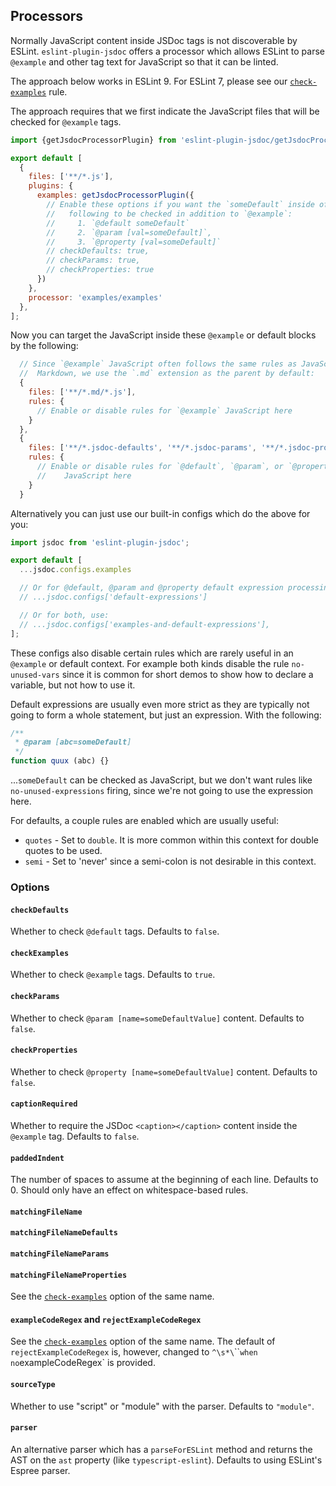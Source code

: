 <a name="user-content-processors"></a>
<a name="processors"></a>
## Processors

Normally JavaScript content inside JSDoc tags is not discoverable by ESLint.
`eslint-plugin-jsdoc` offers a processor which allows ESLint to parse `@example`
and other tag text for JavaScript so that it can be linted.

The approach below works in ESLint 9. For ESLint 7, please see our [`check-examples`](./rules/check-examples.md#readme) rule.

The approach requires that we first indicate the JavaScript files that will be checked for `@example` tags.

```js
import {getJsdocProcessorPlugin} from 'eslint-plugin-jsdoc/getJsdocProcessorPlugin.js';

export default [
  {
    files: ['**/*.js'],
    plugins: {
      examples: getJsdocProcessorPlugin({
        // Enable these options if you want the `someDefault` inside of the
        //   following to be checked in addition to `@example`:
        //     1. `@default someDefault`
        //     2. `@param [val=someDefault]`,
        //     3. `@property [val=someDefault]`
        // checkDefaults: true,
        // checkParams: true,
        // checkProperties: true
      })
    },
    processor: 'examples/examples'
  },
];
```

Now you can target the JavaScript inside these `@example` or default blocks
by the following:

```js
  // Since `@example` JavaScript often follows the same rules as JavaScript in
  //  Markdown, we use the `.md` extension as the parent by default:
  {
    files: ['**/*.md/*.js'],
    rules: {
      // Enable or disable rules for `@example` JavaScript here
    }
  },
  {
    files: ['**/*.jsdoc-defaults', '**/*.jsdoc-params', '**/*.jsdoc-properties'],
    rules: {
      // Enable or disable rules for `@default`, `@param`, or `@property`
      //    JavaScript here
    }
  }
```

Alternatively you can just use our built-in configs which do the above for you:

```js
import jsdoc from 'eslint-plugin-jsdoc';

export default [
  ...jsdoc.configs.examples

  // Or for @default, @param and @property default expression processing
  // ...jsdoc.configs['default-expressions']

  // Or for both, use:
  // ...jsdoc.configs['examples-and-default-expressions'],
];
```

These configs also disable certain rules which are rarely useful in an
`@example` or default context. For example both kinds disable the rule
`no-unused-vars` since it is common for short demos to show how to declare
a variable, but not how to use it.

Default expressions are usually even more strict as they are typically not
going to form a whole statement, but just an expression. With the following:

```js
/**
 * @param [abc=someDefault]
 */
function quux (abc) {}
```

...`someDefault` can be checked as JavaScript, but we don't want rules like
`no-unused-expressions` firing, since we're not going to use the expression
here.

For defaults, a couple rules are enabled which are usually useful:

- `quotes` - Set to `double`. It is more common within this
  context for double quotes to be used.
- `semi` - Set to 'never' since a semi-colon is not desirable in this context.

<a name="user-content-processors-options"></a>
<a name="processors-options"></a>
### Options

<a name="user-content-processors-options-checkdefaults"></a>
<a name="processors-options-checkdefaults"></a>
#### <code>checkDefaults</code>

Whether to check `@default` tags. Defaults to `false`.

<a name="user-content-processors-options-checkexamples"></a>
<a name="processors-options-checkexamples"></a>
#### <code>checkExamples</code>

Whether to check `@example` tags. Defaults to `true`.

<a name="user-content-processors-options-checkparams"></a>
<a name="processors-options-checkparams"></a>
#### <code>checkParams</code>

Whether to check `@param [name=someDefaultValue]` content. Defaults to `false`.

<a name="user-content-processors-options-checkproperties"></a>
<a name="processors-options-checkproperties"></a>
#### <code>checkProperties</code>

Whether to check `@property [name=someDefaultValue]` content. Defaults to `false`.

<a name="user-content-processors-options-captionrequired"></a>
<a name="processors-options-captionrequired"></a>
#### <code>captionRequired</code>

Whether to require the JSDoc `<caption></caption>` content inside the `@example`
tag. Defaults to `false`.

<a name="user-content-processors-options-paddedindent"></a>
<a name="processors-options-paddedindent"></a>
#### <code>paddedIndent</code>

The number of spaces to assume at the beginning of each line. Defaults to 0. Should
only have an effect on whitespace-based rules.

<a name="user-content-processors-options-matchingfilename"></a>
<a name="processors-options-matchingfilename"></a>
#### <code>matchingFileName</code>
<a name="user-content-processors-options-matchingfilenamedefaults"></a>
<a name="processors-options-matchingfilenamedefaults"></a>
#### <code>matchingFileNameDefaults</code>
<a name="user-content-processors-options-matchingfilenameparams"></a>
<a name="processors-options-matchingfilenameparams"></a>
#### <code>matchingFileNameParams</code>
<a name="user-content-processors-options-matchingfilenameproperties"></a>
<a name="processors-options-matchingfilenameproperties"></a>
#### <code>matchingFileNameProperties</code>

See the [`check-examples`](./rules/check-examples.md#readme) option of the
same name.

<a name="user-content-processors-options-examplecoderegex-and-rejectexamplecoderegex"></a>
<a name="processors-options-examplecoderegex-and-rejectexamplecoderegex"></a>
#### <code>exampleCodeRegex</code> and <code>rejectExampleCodeRegex</code>

See the [`check-examples`](./rules/check-examples.md#readme) option of the
same name. The default of `rejectExampleCodeRegex` is, however, changed to
`^\s*\`\`\`` when no `exampleCodeRegex` is provided.

<a name="user-content-processors-options-sourcetype"></a>
<a name="processors-options-sourcetype"></a>
#### <code>sourceType</code>

Whether to use "script" or "module" with the parser. Defaults to `"module"`.

<a name="user-content-processors-options-parser"></a>
<a name="processors-options-parser"></a>
#### <code>parser</code>

An alternative parser which has a `parseForESLint` method and returns the AST
on the `ast` property (like `typescript-eslint`). Defaults to using ESLint's
Espree parser.
